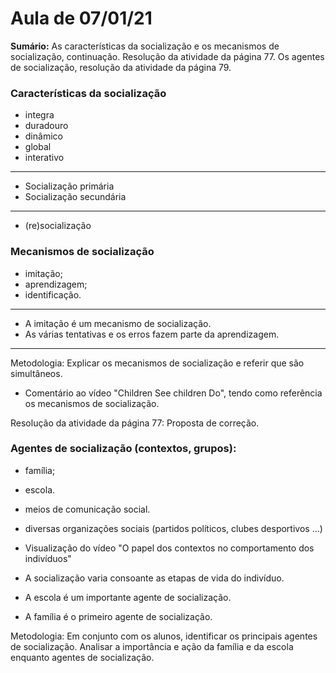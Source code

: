 # Aula de 07/01/21

**Sumário:**
As características da socialização e os mecanismos de socialização, continuação. Resolução da atividade da página 77. Os agentes de socialização, resolução da atividade da página 79.

### Características da socialização

- integra 
- duradouro
- dinâmico
- global
- interativo

---
- Socialização primária
- Socialização secundária
---
- (re)socialização

### Mecanismos de socialização

- imitação;
- aprendizagem;
- identificação.

___
- A imitação é um mecanismo de socialização.
- As várias tentativas e os erros fazem parte da aprendizagem.
---
Metodologia:
Explicar os mecanismos de socialização e referir que são simultâneos.

- Comentário ao vídeo "Children See children Do", tendo como referência os mecanismos  de socialização.


Resolução da atividade da página 77:
Proposta de correção.
<!-- Os mecanismos de socialização são: a aprendizagem, através da qual são incutidos no indivíduo os valores, as regras e os comportamentos do grupo a que o mesmo pertence; a imitação, que se traduz na reprodução de comportamentos e atitudes dos indivíduos ou grupos integrados na vida quotidiana; a identificação, em que o indivíduo adota modelos de conduta visando uma aceitação social ou a pertença a um determinado grupo social.-->



### Agentes de socialização (contextos, grupos):
- família;
- escola.
- meios de comunicação social.
- diversas organizações sociais (partidos políticos, clubes desportivos ...)

- Visualização do vídeo "O papel dos contextos no comportamento dos indivíduos" 

- A socialização varia consoante as etapas de vida do indivíduo.
- A escola é um importante agente de socialização.
- A família é o primeiro agente de socialização.


Metodologia:
Em conjunto com os alunos, identificar os principais agentes de socialização. Analisar a importância e ação da família e da escola enquanto agentes de socialização.

